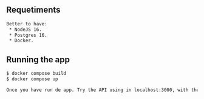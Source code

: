 ## Requetiments

```bash
Better to have: 
 * NodeJS 16.
 * Postgres 16.
 * Docker.
```

## Running the app

```bash
$ docker compose build
$ docker compose up

Once you have run de app. Try the API using in localhost:3000, with the endpint "/task" you could request any task from our database.

